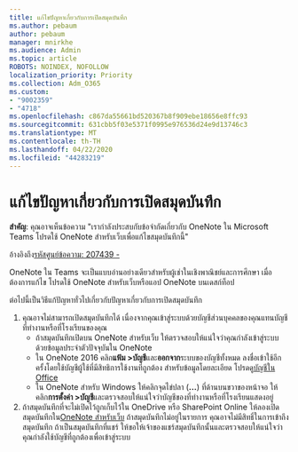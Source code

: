 ```yaml
---
title: แก้ไขปัญหาเกี่ยวกับการเปิดสมุดบันทึก
ms.author: pebaum
author: pebaum
manager: mnirkhe
ms.audience: Admin
ms.topic: article
ROBOTS: NOINDEX, NOFOLLOW
localization_priority: Priority
ms.collection: Adm_O365
ms.custom:
- "9002359"
- "4718"
ms.openlocfilehash: c867da55661bd520367b8f909ebe18656e8ffc93
ms.sourcegitcommit: 631cbb5f03e5371f0995e976536d24e9d13746c3
ms.translationtype: MT
ms.contentlocale: th-TH
ms.lasthandoff: 04/22/2020
ms.locfileid: "44283219"
---
```

# <a name="fix-issues-with-opening-notebooks"></a>แก้ไขปัญหาเกี่ยวกับการเปิดสมุดบันทึก

**สําคัญ**: คุณอาจเห็นข้อความ "เรากําลังประสบกับข้อจํากัดเกี่ยวกับ OneNote ใน Microsoft Teams โปรดใช้ OneNote สําหรับเว็บเพื่อแก้ไขสมุดบันทึกนี้"

อ้างอิงถึง[รหัสศูนย์ข้อความ: 207439 -](https://admin.microsoft.com/Adminportal/Home?source=applauncher#MessageCenter?id=MC207439)

OneNote ใน Teams จะเป็นแบบอ่านอย่างเดียวสําหรับผู้เช่าในเชิงพาณิชย์และการศึกษา เมื่อต้องการแก้ไข โปรดใช้ OneNote สําหรับเว็บหรือแอป OneNote บนเดสก์ท็อป

ต่อไปนี้เป็นวิธีแก้ปัญหาทั่วไปเกี่ยวกับปัญหาเกี่ยวกับการเปิดสมุดบันทึก

1. คุณอาจไม่สามารถเปิดสมุดบันทึกได้ เนื่องจากคุณเข้าสู่ระบบด้วยบัญชีส่วนบุคคลของคุณแทนบัญชีที่ทํางานหรือที่โรงเรียนของคุณ
    - ถ้าสมุดบันทึกเปิดบน OneNote สําหรับเว็บ ให้ตรวจสอบให้แน่ใจว่าคุณกําลังเข้าสู่ระบบด้วยข้อมูลประจําตัวปัจจุบันใน OneNote
    - ใน OneNote 2016 คลิก**แฟ้ม >บัญชี**และ**ออกจาก**ระบบของบัญชีทั้งหมด ลงชื่อเข้าใช้อีกครั้งโดยใช้บัญชีผู้ใช้ที่มีสิทธิการใช้งานที่ถูกต้อง สำหรับข้อมูลโดยละเอียด โปรดดู[บัญชีใน Office](https://support.office.com/article/accounts-in-office-628ea040-f265-49de-b986-be09c3ebf8a9) 
    - ใน OneNote สําหรับ Windows ให้คลิกจุดไข่ปลา (**...**) ที่ด้านบนขวาของหน้าจอ ให้คลิก**การตั้งค่า >บัญชี**และตรวจสอบให้แน่ใจว่าบัญชีของที่ทํางานหรือที่โรงเรียนแสดงอยู่ 
2. ถ้าสมุดบันทึกที่จะไม่เปิดไว้ถูกเก็บไว้ใน OneDrive หรือ SharePoint Online ให้ลองเปิดสมุดบันทึกใน[OneNote สําหรับเว็บ](https://onenote.com) ถ้าสมุดบันทึกไม่อยู่ในรายการ คุณอาจไม่มีสิทธิ์ในการเข้าถึงสมุดบันทึก ถ้าเป็นสมุดบันทึกที่แชร์ ให้ขอให้เจ้าของแชร์สมุดบันทึกนั้นและตรวจสอบให้แน่ใจว่าคุณกําลังใช้บัญชีที่ถูกต้องเพื่อเข้าสู่ระบบ
